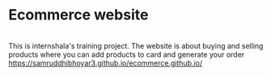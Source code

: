 
<!--
**samruddhibhoyar3/samruddhibhoyar3** is a ✨ _special_ ✨ repository because its `README.md` (this file) appears on your GitHub profile.

Here are some ideas to get you started:

- 🔭 I’m currently working on ...
- 🌱 I’m currently learning ...
- 👯 I’m looking to collaborate on ...
- 🤔 I’m looking for help with ...
- 💬 Ask me about ...
- 📫 How to reach me: ...
- 😄 Pronouns: ...
- ⚡ Fun fact: ...
-->
<b><h1>Ecommerce website</h1></b>
<br>
This is internshala's training project. The website is about buying and selling products where you can add products to card and generate your order
<br>
https://samruddhibhoyar3.github.io/ecommerce.github.io/
